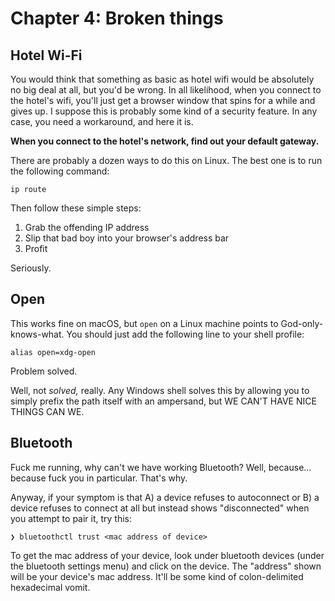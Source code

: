 # Chapter 4: Broken things

## Hotel Wi-Fi

You would think that something as basic as hotel wifi would be absolutely no big deal at all, but you'd be wrong. In all likelihood, when you connect to the hotel's wifi, you'll just get a browser window that spins for a while and gives up. I suppose this is probably some kind of a security feature. In any case, you need a workaround, and here it is.

**When you connect to the hotel's network, find out your default gateway.**

There are probably a dozen ways to do this on Linux. The best one is to run the following command:

```shell
ip route
```

Then follow these simple steps:

1. Grab the offending IP address
2. Slip that bad boy into your browser's address bar
3. Profit

Seriously.

## Open

This works fine on macOS, but `open` on a Linux machine points to God-only-knows-what. You should just add the following line to your shell profile:

```shell
alias open=xdg-open
```

Problem solved.

Well, not *solved,* really. Any Windows shell solves this by allowing you to simply prefix the path itself with an ampersand, but WE CAN'T HAVE NICE THINGS CAN WE.

## Bluetooth

Fuck me running, why can't we have working Bluetooth? Well, because... because fuck you in particular. That's why.

Anyway, if your symptom is that A) a device refuses to autoconnect or B) a device refuses to connect at all but instead shows "disconnected" when you attempt to pair it, try this:

```shell
❯ bluetoothctl trust <mac address of device>
```

To get the mac address of your device, look under bluetooth devices (under the bluetooth settings menu) and click on the device. The "address" shown will be your device's mac address. It'll be some kind of colon-delimited hexadecimal vomit.
